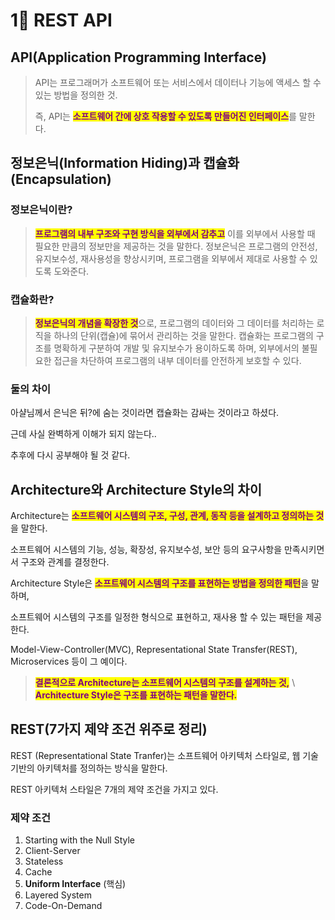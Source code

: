 # 1⃣ REST API

## API(Application Programming Interface)

> API는 프로그래머가 소프트웨어 또는 서비스에서 데이터나 기능에 액세스 할 수 있는 방법을 정의한 것.
>
> 즉, API는 <mark style="color:purple;">**소프트웨어 간에 상호 작용할 수 있도록 만들어진 인터페이스**</mark>를 말한다.

## 정보은닉(Information Hiding)과 캡슐화(Encapsulation)

### 정보은닉이란?

> <mark style="color:purple;">**프로그램의 내부 구조와 구현 방식을 외부에서 감추고**</mark> 이를 외부에서 사용할 때 필요한 만큼의 정보만을 제공하는 것을 말한다. 정보은닉은 프로그램의 안전성, 유지보수성, 재사용성을 향상시키며, 프로그램을 외부에서 제대로 사용할 수 있도록 도와준다.

### 캡슐화란?

> <mark style="color:purple;">**정보은닉의 개념을 확장한 것**</mark>으로, 프로그램의 데이터와 그 데이터를 처리하는 로직을 하나의 단위(캡슐)에 묶어서 관리하는 것을 말한다. 캡슐화는 프로그램의 구조를 명확하게 구분하여 개발 및 유지보수가 용이하도록 하며, 외부에서의 불필요한 접근을 차단하여 프로그램의 내부 데이터를 안전하게 보호할 수 있다.

### 둘의 차이

아샬님께서 은닉은 뒤?에 숨는 것이라면 캡슐화는 감싸는 것이라고 하셨다.

근데 사실 완벽하게 이해가 되지 않는다..

추후에 다시 공부해야 될 것 같다.

## Architecture와 Architecture Style의 차이

Architecture는 <mark style="color:purple;">**소프트웨어 시스템의 구조, 구성, 관계, 동작 등을 설계하고 정의하는 것**</mark>을 말한다.

소프트웨어 시스템의 기능, 성능, 확장성, 유지보수성, 보안 등의 요구사항을 만족시키면서 구조와 관계를 결정한다.



Architecture Style은 <mark style="color:purple;">**소프트웨어 시스템의 구조를 표현하는 방법을 정의한 패턴**</mark>을 말하며,

소프트웨어 시스템의 구조를 일정한 형식으로 표현하고, 재사용 할 수 있는 패턴을 제공한다.

Model-View-Controller(MVC), Representational State Transfer(REST), Microservices 등이 그  예이다.

> <mark style="color:purple;">**결론적으로 Architecture는 소프트웨어 시스템의 구조를 설계하는 것,**</mark> \ <mark style="color:purple;">**Architecture Style은 구조를 표현하는 패턴을 말한다.**</mark>

## REST(7가지 제약 조건 위주로 정리)

REST (Representational State Tranfer)는 소프트웨어 아키텍처 스타일로, 웹 기술 기반의 아키텍처를 정의하는 방식을 말한다.&#x20;

REST 아키텍처 스타일은 7개의 제약 조건을 가지고 있다.

### 제약 조건

1. Starting with the Null Style
2. Client-Server
3. Stateless
4. Cache
5. **Uniform Interface** (핵심)
6. Layered System
7. Code-On-Demand

